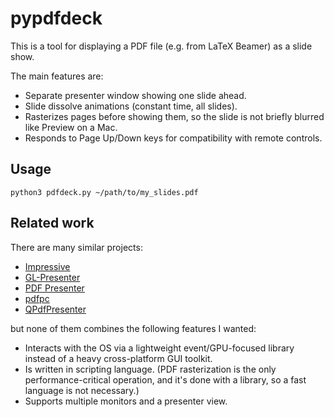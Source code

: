 # pypdfdeck

This is a tool for displaying a PDF file (e.g. from LaTeX Beamer) as a slide show.

The main features are:
- Separate presenter window showing one slide ahead.
- Slide dissolve animations (constant time, all slides).
- Rasterizes pages before showing them, so the slide is not briefly blurred like Preview on a Mac.
- Responds to Page Up/Down keys for compatibility with remote controls.

## Usage

```
python3 pdfdeck.py ~/path/to/my_slides.pdf
```

## Related work

There are many similar projects:

- [Impressive](http://impressive.sourceforge.net/)
- [GL-Presenter](https://www.unix-ag.uni-kl.de/~kldenker/gl_presenter/)
- [PDF Presenter](http://pdfpresenter.sourceforge.net/)
- [pdfpc](https://pdfpc.github.io/)
- [QPdfPresenter](https://sourceforge.net/projects/qpdfpresenter/)

but none of them combines the following features I wanted:

- Interacts with the OS via a lightweight event/GPU-focused library instead of a heavy cross-platform GUI toolkit.
- Is written in scripting language. (PDF rasterization is the only performance-critical operation, and it's done with a library, so a fast language is not necessary.)
- Supports multiple monitors and a presenter view.
